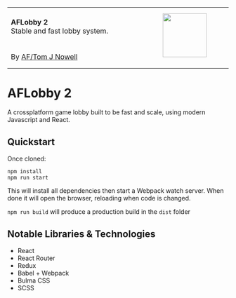 <table width="100%">
	<tr>
		<td align="left" width="70">
			<strong>AFLobby 2</strong><br />
			Stable and fast lobby system.
		</td>
		<td rowspan="2" width="20%" style="font-size:100px">
			<img src="https://darkstars.tomjn.com/wp-content/uploads/sites/6/2008/03/afsquaresmall.png" width="100" />
		</td>
	</tr>
	<tr>
		<td>
			 By <a href="https://tomjn.com">AF/Tom J Nowell</a>
		</td>
	</tr>
</table>

# AFLobby 2

A crossplatform game lobby built to be fast and scale, using modern Javascript and React.

## Quickstart

Once cloned:

```shell
npm install
npm run start
```

This will install all dependencies then start a Webpack watch server. When done it will open the browser, reloading when code is changed.

`npm run build` will produce a production build in the `dist` folder

## Notable Libraries & Technologies

 - React
 - React Router
 - Redux
 - Babel + Webpack
 - Bulma CSS
 - SCSS
